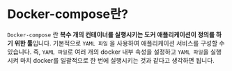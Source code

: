 # Docker-compose란?

`Docker-compose` 란 **복수 개의 컨테이너를 실행시키는 도커 애플리케이션이 정의를 하기 위한 툴**입니다.
기본적으로 `YAML 파일` 을 사용하여 애플리케이션 서비스를 구성할 수 있습니다.
즉, `YAML 파일`로 여러 개의 docker 내부 속성을 설정하고 `YAML 파일`을 실행시켜 마치 docker를 일괄적으로 한 번에 실행시키는 것과 같다고 생각하면 됩니다.